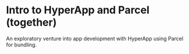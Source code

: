 # Intro to HyperApp and Parcel (together)

An exploratory venture into app development with HyperApp using Parcel for bundling.
